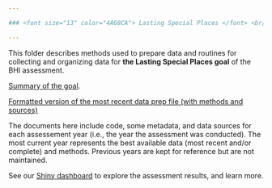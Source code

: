 ```yaml
---

### <font size="13" color="4A68CA"> Lasting Special Places </font> <br/>

---
```


This folder describes methods used to prepare data and routines for collecting and organizing data for **the Lasting Special Places goal** of the BHI assessment.

[Summary of the goal](https://github.com/OHI-Baltic/bhi-prep/tree/master/supplement/goal_summaries/LSP.Rmd). 

[Formatted version of the most recent data prep file (with methods and sources)](https://github.com/OHI-Baltic/bhi-prep/tree/master/prep/LSP/v2021/lsp_prep.md)

The documents here include code, some metadata, and data sources for each assessement year (i.e., the year the assessment was conducted). The most current year represents the best available data (most recent and/or complete) and methods. Previous years are kept for reference but are not maintained.

See our [Shiny dashboard](https://baltic-ohi.shinyapps.io/dashboard/) to explore the assessment results, and learn more.
